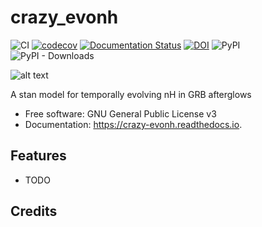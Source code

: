 # crazy_evonh
![CI](https://github.com/grburgess/crazy_evonh/workflows/CI/badge.svg?branch=master)
[![codecov](https://codecov.io/gh/grburgess/crazy_evonh/branch/master/graph/badge.svg)](https://codecov.io/gh/grburgess/crazy_evonh)
[![Documentation Status](https://readthedocs.org/projects/crazy_evonh/badge/?version=latest)](https://crazy_evonh.readthedocs.io/en/latest/?badge=latest)
[![DOI](https://zenodo.org/badge/DOI/10.5281/zenodo.3372456.svg)](https://doi.org/10.5281/zenodo.3372456)
![PyPI](https://img.shields.io/pypi/v/crazy_evonh)
![PyPI - Downloads](https://img.shields.io/pypi/dm/crazy_evonh)

![alt text](https://raw.githubusercontent.com/grburgess/crazy_evonh/master/docs/media/logo.png)


A stan model for temporally evolving nH in GRB afterglows


* Free software: GNU General Public License v3
* Documentation: https://crazy-evonh.readthedocs.io.


## Features


* TODO

## Credits

